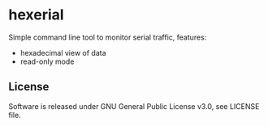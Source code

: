 # hexerial

Simple command line tool to monitor serial traffic, features:
- hexadecimal view of data
- read-only mode

## License

Software is released under GNU General Public License v3.0, see LICENSE file.
